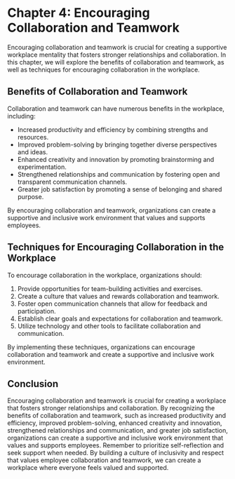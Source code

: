 Chapter 4: Encouraging Collaboration and Teamwork
=================================================

Encouraging collaboration and teamwork is crucial for creating a supportive workplace mentality that fosters stronger relationships and collaboration. In this chapter, we will explore the benefits of collaboration and teamwork, as well as techniques for encouraging collaboration in the workplace.

Benefits of Collaboration and Teamwork
--------------------------------------

Collaboration and teamwork can have numerous benefits in the workplace, including:

* Increased productivity and efficiency by combining strengths and resources.
* Improved problem-solving by bringing together diverse perspectives and ideas.
* Enhanced creativity and innovation by promoting brainstorming and experimentation.
* Strengthened relationships and communication by fostering open and transparent communication channels.
* Greater job satisfaction by promoting a sense of belonging and shared purpose.

By encouraging collaboration and teamwork, organizations can create a supportive and inclusive work environment that values and supports employees.

Techniques for Encouraging Collaboration in the Workplace
---------------------------------------------------------

To encourage collaboration in the workplace, organizations should:

1. Provide opportunities for team-building activities and exercises.
2. Create a culture that values and rewards collaboration and teamwork.
3. Foster open communication channels that allow for feedback and participation.
4. Establish clear goals and expectations for collaboration and teamwork.
5. Utilize technology and other tools to facilitate collaboration and communication.

By implementing these techniques, organizations can encourage collaboration and teamwork and create a supportive and inclusive work environment.

Conclusion
----------

Encouraging collaboration and teamwork is crucial for creating a workplace that fosters stronger relationships and collaboration. By recognizing the benefits of collaboration and teamwork, such as increased productivity and efficiency, improved problem-solving, enhanced creativity and innovation, strengthened relationships and communication, and greater job satisfaction, organizations can create a supportive and inclusive work environment that values and supports employees. Remember to prioritize self-reflection and seek support when needed. By building a culture of inclusivity and respect that values employee collaboration and teamwork, we can create a workplace where everyone feels valued and supported.
